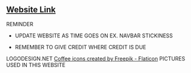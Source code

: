 ## [Website Link](https://the-brewster.netlify.app)


REMINDER

* UPDATE WEBSITE AS TIME GOES ON EX. NAVBAR STICKINESS

* REMEMBER TO GIVE CREDIT WHERE CREDIT IS DUE

LOGODESIGN.NET
<a href="https://www.flaticon.com/free-icons/coffee" title="coffee icons">Coffee icons created by Freepik - Flaticon</a>
PICTURES USED IN THIS WEBSITE
